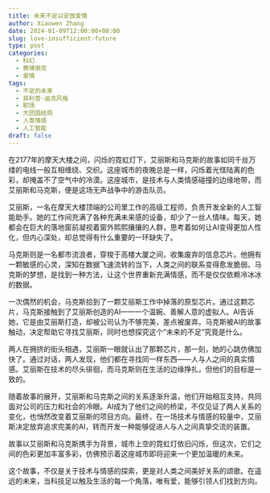 ```yaml
---
title: 未来不足以安放爱情
author: Xiaowen Zhang
date: 2024-01-09T12:00:00+08:00
slug: love-insufficient-future
type: post
categories:
  - 科幻
  - 赛博朋克
  - 爱情
tags:
  - 不足的未来
  - 菲利普·迪克风格
  - 职场
  - 大团圆结局
  - 人类情感
  - 人工智能
draft: false
---
```


在2177年的摩天大楼之间，闪烁的霓虹灯下，艾丽斯和马克斯的故事如同千丝万缕的电线一般互相缠绕、交织。这座城市的夜晚总是一样，闪烁着光怪陆离的色彩，却掩盖不了空气中的冷漠。这座城市，是技术与人类情感碰撞的边缘地带，而艾丽斯和马克斯，便是这场无声战争中的游击队员。

艾丽斯，一名在摩天大楼顶端的公司里工作的高级工程师，负责开发全新的人工智能助手。她的工作间充满了各种充满未来感的设备，却少了一丝人情味。每天，她都会在巨大的落地窗前凝视着窗外熙熙攘攘的人群，思考着如何让AI变得更加人性化，但内心深处，却总觉得有什么重要的一环缺失了。

马克斯则是一名都市流浪者，穿梭于高楼大厦之间，收集废弃的信息芯片。他拥有一颗敏感的心灵，深知在数据飞速流转的当下，人类之间的联系变得愈发脆弱。马克斯的梦想，是找到一种方法，让这个世界重新充满情感，而不是仅仅依赖冷冰冰的数据。

一次偶然的机会，马克斯拾到了一颗艾丽斯工作中掉落的原型芯片。通过这颗芯片，马克斯接触到了艾丽斯创造的AI——一个温婉、善解人意的虚拟人。AI告诉她，它是由艾丽斯打造，却被公司认为不够完美，差点被废弃。马克斯被AI的故事触动，决定帮助它寻找艾丽斯，同时也想探究这个“未来的不足”究竟是什么。

两人在拥挤的街头相遇，艾丽斯一眼就认出了那颗芯片，那一刻，她的心跳仿佛加快了。通过对话，两人发现，他们都在寻找同一样东西——人与人之间的真实情感。艾丽斯在技术的尽头徘徊，而马克斯则在生活的边缘挣扎，但他们的目标是一致的。

随着故事的展开，艾丽斯和马克斯之间的关系逐渐升温，他们开始相互支持，共同面对公司的压力和社会的冷眼。AI成为了他们之间的桥梁，不仅见证了两人关系的变化，也悄然改变着艾丽斯的项目方向。最终，在一场技术与情感的较量中，艾丽斯决定放弃追求完美的AI，转而开发一种能够促进人与人之间真挚交流的装置。

故事以艾丽斯和马克斯携手为背景，城市上空的霓虹灯依旧闪烁，但这次，它们之间的色彩更加丰富多彩，仿佛预示着这座城市即将迎来一个更加温暖的未来。

这个故事，不仅是关于技术与情感的探索，更是对人类之间美好关系的颂歌。在遥远的未来，当科技足以触及生活的每一个角落，唯有爱，能够引领人们找到方向。